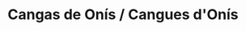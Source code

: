 ---
title: Cangas de Onís / Cangues d'Onís
url: /cangas-de-onis-cangues-donis/
latitude: 43.351
longitude: -5.13
---